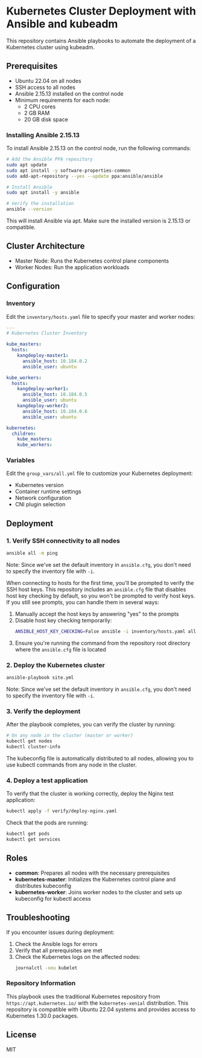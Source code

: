 # Kubernetes Cluster Deployment with Ansible and kubeadm

This repository contains Ansible playbooks to automate the deployment of a Kubernetes cluster using kubeadm.

## Prerequisites

- Ubuntu 22.04 on all nodes
- SSH access to all nodes
- Ansible 2.15.13 installed on the control node
- Minimum requirements for each node:
  - 2 CPU cores
  - 2 GB RAM
  - 20 GB disk space

### Installing Ansible 2.15.13

To install Ansible 2.15.13 on the control node, run the following commands:

```bash
# Add the Ansible PPA repository
sudo apt update
sudo apt install -y software-properties-common
sudo add-apt-repository --yes --update ppa:ansible/ansible

# Install Ansible
sudo apt install -y ansible

# Verify the installation
ansible --version
```

This will install Ansible via apt. Make sure the installed version is 2.15.13 or compatible.

## Cluster Architecture

- Master Node: Runs the Kubernetes control plane components
- Worker Nodes: Run the application workloads

## Configuration

### Inventory

Edit the `inventory/hosts.yaml` file to specify your master and worker nodes:

```yaml
---
# Kubernetes Cluster Inventory

kube_masters:
  hosts:
    kangdeploy-master1:
      ansible_host: 10.184.0.2
      ansible_user: ubuntu

kube_workers:
  hosts:
    kangdeploy-worker1:
      ansible_host: 10.184.0.5
      ansible_user: ubuntu
    kangdeploy-worker2:
      ansible_host: 10.184.0.6
      ansible_user: ubuntu

kubernetes:
  children:
    kube_masters:
    kube_workers:
```

### Variables

Edit the `group_vars/all.yml` file to customize your Kubernetes deployment:

- Kubernetes version
- Container runtime settings
- Network configuration
- CNI plugin selection

## Deployment

### 1. Verify SSH connectivity to all nodes

```bash
ansible all -m ping
```

Note: Since we've set the default inventory in `ansible.cfg`, you don't need to specify the inventory file with `-i`.

When connecting to hosts for the first time, you'll be prompted to verify the SSH host keys. This repository includes an `ansible.cfg` file that disables host key checking by default, so you won't be prompted to verify host keys. If you still see prompts, you can handle them in several ways:

1. Manually accept the host keys by answering "yes" to the prompts
2. Disable host key checking temporarily:
   ```bash
   ANSIBLE_HOST_KEY_CHECKING=False ansible -i inventory/hosts.yaml all -m ping
   ```
3. Ensure you're running the command from the repository root directory where the `ansible.cfg` file is located

### 2. Deploy the Kubernetes cluster

```bash
ansible-playbook site.yml
```

Note: Since we've set the default inventory in `ansible.cfg`, you don't need to specify the inventory file with `-i`.

### 3. Verify the deployment

After the playbook completes, you can verify the cluster by running:

```bash
# On any node in the cluster (master or worker)
kubectl get nodes
kubectl cluster-info
```

The kubeconfig file is automatically distributed to all nodes, allowing you to use kubectl commands from any node in the cluster.

### 4. Deploy a test application

To verify that the cluster is working correctly, deploy the Nginx test application:

```bash
kubectl apply -f verify/deploy-nginx.yaml
```

Check that the pods are running:

```bash
kubectl get pods
kubectl get services
```

## Roles

- **common**: Prepares all nodes with the necessary prerequisites
- **kubernetes-master**: Initializes the Kubernetes control plane and distributes kubeconfig
- **kubernetes-worker**: Joins worker nodes to the cluster and sets up kubeconfig for kubectl access

## Troubleshooting

If you encounter issues during deployment:

1. Check the Ansible logs for errors
2. Verify that all prerequisites are met
3. Check the Kubernetes logs on the affected nodes:
   ```bash
   journalctl -xeu kubelet
   ```

### Repository Information

This playbook uses the traditional Kubernetes repository from `https://apt.kubernetes.io/` with the `kubernetes-xenial` distribution. This repository is compatible with Ubuntu 22.04 systems and provides access to Kubernetes 1.30.0 packages.

## License

MIT
